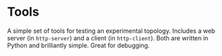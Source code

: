 Tools
======

A simple set of tools for testing an experimental topology. Includes a web server (in `http-server`) and a client (in `http-client`). Both are written in Python and brilliantly simple. Great for debugging.